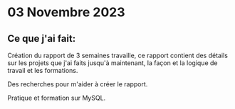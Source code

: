 # 03 Novembre 2023

## Ce que j'ai fait:

Création du rapport de 3 semaines travaille, ce rapport contient des détails sur les projets que j'ai faits jusqu'à maintenant, la façon et la logique de travail et les formations.

Des recherches pour m'aider à créer le rapport.

Pratique et formation sur MySQL.